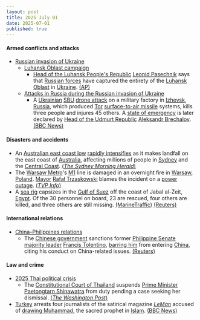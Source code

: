 ```yaml
---
layout: post
title: 2025 July 01
date: 2025-07-01
published: true
---
```



#### Armed conflicts and attacks

* [Russian invasion of Ukraine](https://en.wikipedia.org/wiki/Russian_invasion_of_Ukraine "Russian invasion of Ukraine")
  * [Luhansk Oblast campaign](https://en.wikipedia.org/wiki/Luhansk_Oblast_campaign "Luhansk Oblast campaign")
    * [Head of the Luhansk People's Republic](https://en.wikipedia.org/wiki/Head_of_the_Luhansk_People%27s_Republic "Head of the Luhansk People's Republic") [Leonid Pasechnik](https://en.wikipedia.org/wiki/Leonid_Pasechnik "Leonid Pasechnik") says that [Russian forces](https://en.wikipedia.org/wiki/Russian_forces "Russian forces") have captured the entirety of the [Luhansk Oblast](https://en.wikipedia.org/wiki/Luhansk_Oblast "Luhansk Oblast") in [Ukraine](https://en.wikipedia.org/wiki/Ukraine "Ukraine"). [(AP)](https://apnews.com/article/russia-ukraine-war-germany-d402df83478e83d86b30bd9b942d2532)
  * [Attacks in Russia during the Russian invasion of Ukraine](https://en.wikipedia.org/wiki/Attacks_in_Russia_during_the_Russian_invasion_of_Ukraine "Attacks in Russia during the Russian invasion of Ukraine")
    * A [Ukrainian](https://en.wikipedia.org/wiki/Armed_Forces_of_Ukraine "Armed Forces of Ukraine") [SBU](https://en.wikipedia.org/wiki/Security_Service_of_Ukraine "Security Service of Ukraine") [drone attack](https://en.wikipedia.org/wiki/Drone_warfare "Drone warfare") on a military factory in [Izhevsk](https://en.wikipedia.org/wiki/Izhevsk "Izhevsk"), [Russia](https://en.wikipedia.org/wiki/Russia "Russia"), which produced [Tor](https://en.wikipedia.org/wiki/Tor_missile_system "Tor missile system") [surface-to-air missile](https://en.wikipedia.org/wiki/Surface-to-air_missile "Surface-to-air missile") systems, kills three people and injures 45 others. A [state of emergency](https://en.wikipedia.org/wiki/State_of_emergency "State of emergency") is later declared by [Head of the Udmurt Republic](https://en.wikipedia.org/wiki/Head_of_the_Udmurt_Republic "Head of the Udmurt Republic") [Aleksandr Brechalov](https://en.wikipedia.org/wiki/Aleksandr_Brechalov "Aleksandr Brechalov"). [(BBC News)](https://www.bbc.co.uk/news/articles/cyvjj9lmq3zo)

#### Disasters and accidents

* An [Australian east coast low](https://en.wikipedia.org/wiki/Australian_east_coast_low "Australian east coast low") [rapidly intensifies](https://en.wikipedia.org/wiki/Explosive_cyclogenesis "Explosive cyclogenesis") as it makes landfall on the east coast of [Australia](https://en.wikipedia.org/wiki/Australia "Australia"), affecting millions of people in [Sydney](https://en.wikipedia.org/wiki/Sydney "Sydney") and the [Central Coast](https://en.wikipedia.org/wiki/Central_Coast_%28New_South_Wales%29 "Central Coast (New South Wales)"). [(*The Sydney Morning Herald*)](https://www.smh.com.au/national/nsw/sydney-weather-live-bombogenesis-triggers-severe-weather-warning-as-rain-sets-in-20250701-p5mbib.html)
* The [Warsaw Metro](https://en.wikipedia.org/wiki/Warsaw_Metro "Warsaw Metro")'s [M1](https://en.wikipedia.org/wiki/M1_%28Warsaw%29 "M1 (Warsaw)") line is damaged in an overnight fire in [Warsaw](https://en.wikipedia.org/wiki/Warsaw "Warsaw"), [Poland](https://en.wikipedia.org/wiki/Poland "Poland"). [Mayor](https://en.wikipedia.org/wiki/Mayor_of_Warsaw "Mayor of Warsaw") [Rafał Trzaskowski](https://en.wikipedia.org/wiki/Rafa%C5%82_Trzaskowski "Rafał Trzaskowski") blames the incident on a [power outage](https://en.wikipedia.org/wiki/Power_outage "Power outage"). [(*TVP Info*)](https://www.tvp.info/87574992/warszawa-pozar-w-metrze-na-stacji-m1-raclawicka-wielkie-utrudnienia-w-ruchu-pociagow-gdzie-jezdzi-metro-komunikat-ztm)
* A [sea rig](https://en.wikipedia.org/wiki/Oil_platform "Oil platform") capsizes in the [Gulf of Suez](https://en.wikipedia.org/wiki/Gulf_of_Suez "Gulf of Suez") off the coast of Jabal al-Zeit, [Egypt](https://en.wikipedia.org/wiki/Egypt "Egypt"). Of the 30 personnel on board, 23 are rescued, four others are killed, and three others are still missing. [(MarineTraffic)](https://www.marinetraffic.com/en/maritime-news/14/accidents/2025/12190/sea-rig-accident-in-the-gulf-of-suez-claims-4-lives-6-still-) [(Reuters)](https://www.reuters.com/business/energy/drillship-capsizes-suez-gulf-egypts-petroleum-ministry-says-2025-07-01/)

#### International relations

* [China–Philippines relations](https://en.wikipedia.org/wiki/China%E2%80%93Philippines_relations "China–Philippines relations")
  * The [Chinese government](https://en.wikipedia.org/wiki/Chinese_government "Chinese government") sanctions former [Philippine Senate majority leader](https://en.wikipedia.org/wiki/Majority_Floor_Leader_of_the_Senate_of_the_Philippines "Majority Floor Leader of the Senate of the Philippines") [Francis Tolentino](https://en.wikipedia.org/wiki/Francis_Tolentino "Francis Tolentino"), [barring him](https://en.wikipedia.org/wiki/List_of_people_banned_from_entering_China "List of people banned from entering China") from entering [China](https://en.wikipedia.org/wiki/China "China"), citing his conduct on China-related issues. [(Reuters)](https://www.reuters.com/world/china/china-sanctions-former-philippines-senator-foreign-ministry-says-2025-07-01/)

#### Law and crime

* [2025 Thai political crisis](https://en.wikipedia.org/wiki/2025_Thai_political_crisis "2025 Thai political crisis")
  * The [Constitutional Court of Thailand](https://en.wikipedia.org/wiki/Constitutional_Court_of_Thailand "Constitutional Court of Thailand") suspends [Prime Minister](https://en.wikipedia.org/wiki/Prime_Minister_of_Thailand "Prime Minister of Thailand") [Paetongtarn Shinawatra](https://en.wikipedia.org/wiki/Paetongtarn_Shinawatra "Paetongtarn Shinawatra") from duty pending a case seeking her dismissal. [(*The Washington Post*)](https://www.washingtonpost.com/world/2025/07/01/thailand-cabinet-paetongtarn-leak-call-cambodia/2523a636-5638-11f0-b45b-dc9aeb848c03_story.html)
* [Turkey](https://en.wikipedia.org/wiki/Turkey "Turkey") arrests four journalists of the satirical magazine *[LeMan](https://en.wikipedia.org/wiki/LeMan_%28magazine%29 "LeMan (magazine)")* accused of [drawing Muhammad](https://en.wikipedia.org/wiki/Depictions_of_Muhammad "Depictions of Muhammad"), the sacred prophet in [Islam](https://en.wikipedia.org/wiki/Islam "Islam"). [(BBC News)](https://www.bbc.com/news/articles/cvg11361q42o)
